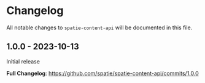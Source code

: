 # Changelog

All notable changes to `spatie-content-api` will be documented in this file.

## 1.0.0 - 2023-10-13

Initial release

**Full Changelog**: https://github.com/spatie/spatie-content-api/commits/1.0.0
